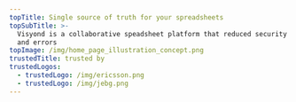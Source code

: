 ```yaml
---
topTitle: Single source of truth for your spreadsheets
topSubTitle: >-
  Visyond is a collaborative speadsheet platform that reduced security threats
  and errors
topImage: /img/home_page_illustration_concept.png
trustedTitle: trusted by
trustedLogos:
  - trustedLogo: /img/ericsson.png
  - trustedLogo: /img/jebg.png
---
```


